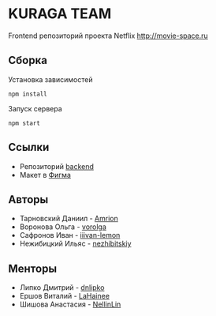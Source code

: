 # KURAGA TEAM

Frontend репозиторий проекта Netflix
http://movie-space.ru

## Сборка

Установка зависимостей

```
npm install
```

Запуск сервера

```
npm start
```
## Ссылки

+ Репозиторий [backend](https://github.com/go-park-mail-ru/2022_1_KuragaTeam)
+ Макет в [Фигма](https://www.figma.com/file/eQOdv9H0PdMUCkNejzHr9g/VK-%D0%A4%D0%B8%D0%BB%D1%8C%D0%BC%D1%8B?node-id=7%3A62)

## Авторы

+ Тарновский Даниил - [Amrion](https://github.com/Amrion)
+ Воронова Ольга - [vorolga](https://github.com/vorolga)
+ Сафронов Иван - [iiivan-lemon](https://github.com/iiivan-lemon)
+ Нежибицкий Ильяс - [nezhibitskiy](https://github.com/nezhibitskiy)

## Менторы

+ Липко Дмитрий - [dnlipko](https://github.com/dnlipko)
+ Ершов Виталий - [LaHainee](https://github.com/LaHainee)
+ Шишова Анастасия - [NellinLin](https://github.com/NellinLin)

